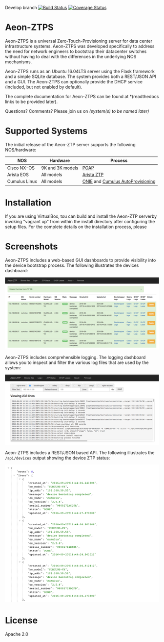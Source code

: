 Develop branch [![Build Status](https://travis-ci.com/Apstra/aeon-ztps.svg?token=fpLAfpq4bNerkaXTm7dF&branch=develop)](https://travis-ci.com/Apstra/aeon-ztps)
[![Coverage Status](https://coveralls.io/repos/github/Apstra/aeon-ztps/badge.svg?branch=feature%2Funittests&t=aRSRcw)](https://coveralls.io/github/Apstra/aeon-ztps?branch=develop)


# Aeon-ZTPS

Aeon-ZTPS is a universal Zero-Touch-Provisioning server for data center infrastructure systems.  Aeon-ZTPS was
developed specifically to address the need for network engineers to bootstrap their datacenter switches without
having to deal with the differences in the underlying NOS mechanisms.

Aeon-ZTPS runs as an Ubuntu 16.04LTS server using the Flask framework and a simple SQLite database.  The system
provides both a REST/JSON API and a GUI.  The Aeon-ZTPS can optionally provide the DHCP service (included, but not
enabled by default).

The complete documentation for Aeon-ZTPS can be found at *(readthedocs links to be provided later).

Questions? Comments? Please join us on *(system(s) to be named later)*

# Supported Systems
The initial release of the Aeon-ZTP server supports the following NOS/hardware:

| NOS | Hardware | Process |
|-----|----------|---------|
|Cisco NX-OS     | 9K and 3K models | [POAP](http://www.cisco.com/c/en/us/td/docs/switches/datacenter/nexus3000/sw/fundamentals/503_U3_1/b_Nexus_3000_Fundamentals_Guide_Release_503_U3_1/using_power_on_auto_provisioning.pdf)        |
|Arista EOS      | All models       | [Arista ZTP](https://eos.arista.com/ztp-set-up-guide/)        |
|Cumulus Linux   | All models       | [ONIE](http://onie.org/) and [Cumulus AutoProvisioning](https://docs.cumulusnetworks.com/display/DOCS/Zero+Touch+Provisioning+-+ZTP)        |

# Installation
If you are using VirtualBox, tou can build and install the Aeon-ZTP serverby invoking "vagrant up" from within the install directory after configuring the setup files.  For the complete details on the installation process, please <read the docs>

# Screenshots

Aeon-ZTPS includes a web-based GUI dashboards to provide visibility into the device bootstrap process.  The following
illustrates the devices dashboard:

![Dashbaord-Devices](docs/source/dashboard-devices.png)

Aeon-ZTPS includes comprehensible logging.  The logging dashboard allows you to inspect and filter the various log
files that are used by the system:

![Dashbaord-Logs](docs/source/dashboard-logs.png)

Aeon-ZTPS includes a REST/JSON based API.  The following illustrates the `/api/devices` output showing the device
ZTP status:

![API-devices](docs/source/api-devices.png)



# License
Apache 2.0

